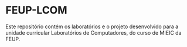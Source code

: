 # FEUP-LCOM
Este repositório contém os laboratórios e o projeto desenvolvido para a unidade curricular Laboratórios de Computadores, do curso de MIEIC da FEUP.
